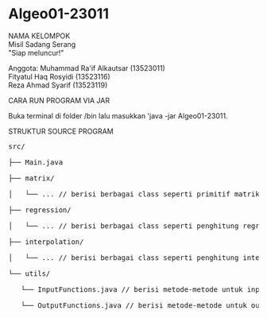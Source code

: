 # Algeo01-23011

NAMA KELOMPOK<br/>
Misil Sadang Serang<br/>
"Siap meluncur!"<br/>

Anggota:
Muhammad Ra'if Alkautsar (13523011)<br/>
Fityatul Haq Rosyidi (13523116)<br/>
Reza Ahmad Syarif (13523119)<br/>

CARA RUN PROGRAM VIA JAR<br/>

Buka terminal di folder /bin lalu masukkan 'java -jar Algeo01-23011.<br/>

STRUKTUR SOURCE PROGRAM<br/>

<pre>
src/<br />
├── Main.java<br />
├── matrix/<br />
│   └── ... // berisi berbagai class seperti primitif matriks, eliminasi gauss, penghitung matriks balikan, dsb.<br />
├── regression/<br />
│   └── ... // berisi berbagai class seperti penghitung regresi linier, regresi kuadratik, dsb.<br />
├── interpolation/<br />
│   └── ... // berisi berbagai class seperti penghitung interpolasi linier, interpolasi bicubic spline, dsb.<br />
└── utils/<br />
   └── InputFunctions.java // berisi metode-metode untuk input (termasuk validasi input, dsb.)<br />
   └── OutputFunctions.java // berisi metode-metode untuk output<br />
</pre>
